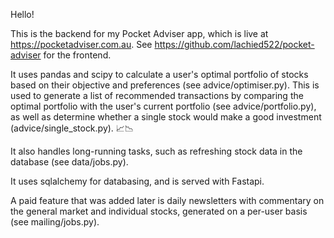 Hello!

This is the backend for my Pocket Adviser app, which is live at https://pocketadviser.com.au. See https://github.com/lachied522/pocket-adviser for the frontend.

It uses pandas and scipy to calculate a user's optimal portfolio of stocks based on their objective and preferences (see advice/optimiser.py). This is used to generate a list of recommended transactions by comparing the optimal portfolio with the user's current portfolio (see advice/portfolio.py), as well as determine whether a single stock would make a good investment (advice/single_stock.py). 📈📉

It also handles long-running tasks, such as refreshing stock data in the database (see data/jobs.py).

It uses sqlalchemy for databasing, and is served with Fastapi.

A paid feature that was added later is daily newsletters with commentary on the general market and individual stocks, generated on a per-user basis (see mailing/jobs.py).
